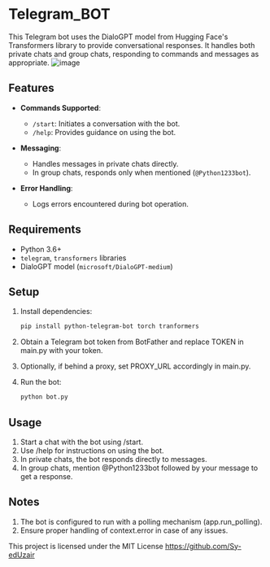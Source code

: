# Telegram_BOT
This Telegram bot uses the DialoGPT model from Hugging Face's Transformers library to provide conversational responses. It handles both private chats and group chats, responding to commands and messages as appropriate.
![image](https://github.com/Sy-edUzair/Telegram_BOT/assets/115092632/e18d64a2-b9fa-4b5b-bf33-b8570cbb9098)

## Features

- **Commands Supported**:
  - `/start`: Initiates a conversation with the bot.
  - `/help`: Provides guidance on using the bot.

- **Messaging**:
  - Handles messages in private chats directly.
  - In group chats, responds only when mentioned (`@Python1233bot`).

- **Error Handling**:
  - Logs errors encountered during bot operation.

## Requirements

- Python 3.6+
- `telegram`, `transformers` libraries
- DialoGPT model (`microsoft/DialoGPT-medium`)

## Setup

1. Install dependencies:
   ```bash
   pip install python-telegram-bot torch tranformers
2. Obtain a Telegram bot token from BotFather and replace TOKEN in main.py with your token.

3. Optionally, if behind a proxy, set PROXY_URL accordingly in main.py.

4. Run the bot:
   ```bash
   python bot.py

## Usage
1. Start a chat with the bot using /start.
2. Use /help for instructions on using the bot.
3. In private chats, the bot responds directly to messages.
4. In group chats, mention @Python1233bot followed by your message to get a response.

## Notes
1. The bot is configured to run with a polling mechanism (app.run_polling).
2. Ensure proper handling of context.error in case of any issues.

This project is licensed under the MIT License
https://github.com/Sy-edUzair
